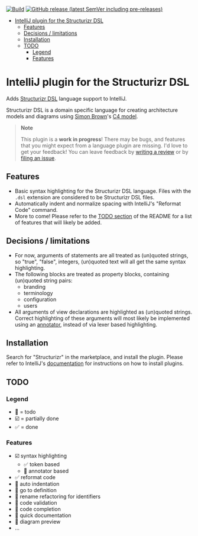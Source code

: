 [![Build](https://github.com/dirkgroot/structurizr-dsl-intellij-plugin/actions/workflows/build.yml/badge.svg)](https://github.com/dirkgroot/structurizr-dsl-intellij-plugin/actions/workflows/build.yml)
[![GitHub release (latest SemVer including pre-releases)](https://img.shields.io/github/v/release/dirkgroot/structurizr-dsl-intellij-plugin?include_prereleases&label=latest%20release)](https://github.com/dirkgroot/structurizr-dsl-intellij-plugin/releases)

<!-- TOC -->
* [IntelliJ plugin for the Structurizr DSL](#intellij-plugin-for-the-structurizr-dsl)
  * [Features](#features)
  * [Decisions / limitations](#decisions--limitations)
  * [Installation](#installation)
  * [TODO](#todo)
    * [Legend](#legend)
    * [Features](#features-1)
<!-- TOC -->

# IntelliJ plugin for the Structurizr DSL

<!-- Plugin description -->

Adds [Structurizr DSL](https://github.com/structurizr/dsl/blob/master/docs/language-reference.md) language support to
IntelliJ.

Structurizr DSL is a domain specific language for creating architecture models and diagrams
using [Simon Brown](https://twitter.com/simonbrown)'s [C4 model](https://c4model.com).

> **Note**
>
> This plugin is a **work in progress**! There may be bugs, and features that you might expect from a language plugin
> are missing. I'd love to get your feedback! You can leave feedback
> by [writing a review](https://plugins.jetbrains.com/plugin/20606-structurizr-dsl-language-support/reviews) or
> by [filing an issue](https://github.com/dirkgroot/structurizr-dsl-intellij-plugin/issues).

## Features

* Basic syntax highlighting for the Structurizr DSL language. Files with the `.dsl` extension are considered to be
  Structurizr DSL files.
* Automatically indent and normalize spacing with IntelliJ's "Reformat Code" command.
* More to come! Please refer to the [TODO section](https://github.com/dirkgroot/structurizr-dsl-intellij-plugin#todo) of
  the README for a list of features that will likely be added.

## Decisions / limitations

- For now, arguments of statements are all treated as (un)quoted strings, so "true", "false", integers, (un)quoted text
  will all get the same syntax highlighting.
- The following blocks are treated as property blocks, containing (un)quoted string pairs:
  - branding
  - terminology
  - configuration
  - users
- All arguments of view declarations are highlighted as (un)quoted strings. Correct highlighting of these arguments will
  most likely be implemented using
  an [annotator](https://plugins.jetbrains.com/docs/intellij/syntax-highlighting-and-error-highlighting.html#annotator),
  instead of via lexer based highlighting.

<!-- Plugin description end -->

## Installation

Search for "Structurizr" in the marketplace, and install the plugin. Please refer to IntelliJ's
[documentation](https://www.jetbrains.com/help/idea/managing-plugins.html) for instructions on how to install plugins.

## TODO

### Legend

- 🔳 = todo
- ☑️ = partially done
- ✅ = done

### Features

- ☑️ syntax highlighting
  - ✅ token based
  - 🔳 annotator based
- ✅ reformat code
- 🔳 auto indentation
- 🔳 go to definition
- 🔳 rename refactoring for identifiers
- 🔳 code validation
- 🔳 code completion
- 🔳 quick documentation
- 🔳 diagram preview
- ...
